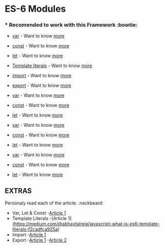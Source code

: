 # ES-6 Modules 
### * Recomended to work with this Framework :bowtie:

* [var](https://developer.mozilla.org/en-US/docs/Web/JavaScript/Reference/Statements/var) - Want to know [more](#extras)
* [const](https://developer.mozilla.org/en-US/docs/Web/JavaScript/Reference/Statements/const) - Want to know [more](#extras)
* [let](https://developer.mozilla.org/en-US/docs/Web/JavaScript/Reference/Statements/let) - Want to know [more](#extras)

* [Template literals](https://developer.mozilla.org/en-US/docs/Web/JavaScript/Reference/Template_literals) - Want to know [more](#extras)

* [import](https://developer.mozilla.org/en-US/docs/Web/JavaScript/Reference/Statements/import) - Want to know [more](#extras)

* [export](https://developer.mozilla.org/en-US/docs/web/javascript/reference/statements/export) - Want to know [more](#extras)

* [var](https://developer.mozilla.org/en-US/docs/Web/JavaScript/Reference/Statements/var) - Want to know [more](#extras)
* [const](https://developer.mozilla.org/en-US/docs/Web/JavaScript/Reference/Statements/const) - Want to know [more](#extras)
* [let](https://developer.mozilla.org/en-US/docs/Web/JavaScript/Reference/Statements/let) - Want to know [more](#extras)

* [var](https://developer.mozilla.org/en-US/docs/Web/JavaScript/Reference/Statements/var) - Want to know [more](#extras)
* [const](https://developer.mozilla.org/en-US/docs/Web/JavaScript/Reference/Statements/const) - Want to know [more](#extras)
* [let](https://developer.mozilla.org/en-US/docs/Web/JavaScript/Reference/Statements/let) - Want to know [more](#extras)

* [var](https://developer.mozilla.org/en-US/docs/Web/JavaScript/Reference/Statements/var) - Want to know [more](#extras)
* [const](https://developer.mozilla.org/en-US/docs/Web/JavaScript/Reference/Statements/const) - Want to know [more](#extras)
* [let](https://developer.mozilla.org/en-US/docs/Web/JavaScript/Reference/Statements/let) - Want to know [more](#extras)

## EXTRAS
Personaly read each of the article. :neckbeard:

- Var, Let & Const
  -[Article 1](https://medium.com/javascript-scene/javascript-es6-var-let-or-const-ba58b8dcde75) 
- Template Literals
  -[Article 1] (https://medium.com/@abhaytalreja/javascript-what-is-es6-template-literals-f2cadfca925a)
- Import
  -[Article 1](https://medium.com/@thejasonfile/a-simple-intro-to-javascript-imports-and-exports-389dd53c3fac)
- Export
  -[Article 1](https://medium.com/@martinnovk_22870/using-javascript-es6-import-export-modules-in-chrome-extensions-f63a3a0d2736)
  -[Article 2](https://medium.com/@netxm/what-is-tree-shaking-de7c6be5cadd)



